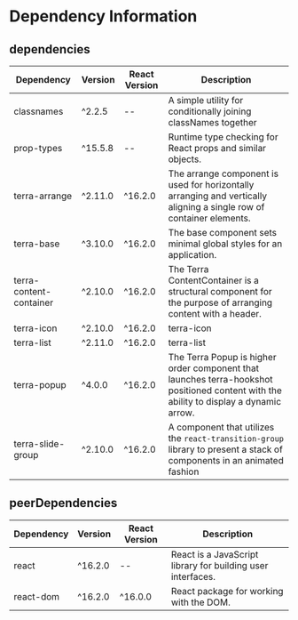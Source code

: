 # Dependency Information

## dependencies
| Dependency | Version | React Version | Description |
|-|-|-|-|
| classnames | ^2.2.5 | -- | A simple utility for conditionally joining classNames together |
| prop-types | ^15.5.8 | -- | Runtime type checking for React props and similar objects. |
| terra-arrange | ^2.11.0 | ^16.2.0 | The arrange component is used for horizontally arranging and vertically aligning a single row of container elements. |
| terra-base | ^3.10.0 | ^16.2.0 | The base component sets minimal global styles for an application. |
| terra-content-container | ^2.10.0 | ^16.2.0 | The Terra ContentContainer is a structural component for the purpose of arranging content with a header. |
| terra-icon | ^2.10.0 | ^16.2.0 | terra-icon |
| terra-list | ^2.11.0 | ^16.2.0 | terra-list |
| terra-popup | ^4.0.0 | ^16.2.0 | The Terra Popup is higher order component that launches terra-hookshot positioned content with the ability to display a dynamic arrow. |
| terra-slide-group | ^2.10.0 | ^16.2.0 | A component that utilizes the `react-transition-group` library to present a stack of components in an animated fashion |

## peerDependencies
| Dependency | Version | React Version | Description |
|-|-|-|-|
| react | ^16.2.0 | -- | React is a JavaScript library for building user interfaces. |
| react-dom | ^16.2.0 | ^16.0.0 | React package for working with the DOM. |
